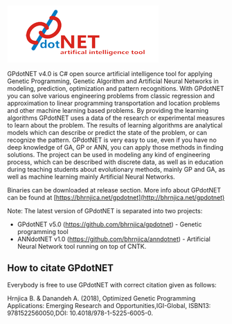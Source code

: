 ![alt text][logo]

[logo]: https://github.com/bhrnjica/gpdotnetv4/blob/master/GPdotNET.App/Resources/gpLogo_350x134pix.png "GPdotNET v4.0"

GPdotNET v4.0 is C# open source artificial intelligence tool for applying Genetic Programming, Genetic Algorithm and Artificial Neural Networks in modeling, prediction, optimization and pattern recognitions. With GPdotNET you can solve various engineering problems from classic regression and approximation to linear programming transportation and location problems and other machine learning based problems. By providing the learning algorithms GPdotNET uses a data of the research or experimental measures to learn about the problem. The results of learning algorithms are analytical models which can describe or predict the state of the problem, or can recognize the pattern. GPdotNET is very easy to use, even if you have no deep knowledge of GA, GP or ANN, you can apply those methods in finding solutions. The project can be used in modeling any kind of engineering process, which can be described with discrete data, as well as in education during teaching students about evolutionary methods, mainly GP and GA, as well as machine learning mainly Artificial Neural Networks.

Binaries can be downloaded  at release section.
More info about GPdotNET can be found at  [https://bhrnjica.net/gpdotnet](http://bhrnjica.net/gpdotnet)

Note: The latest version of GPdotNET is separated into two projects:
- GPdotNET v5.0 (https://github.com/bhrnjica/gpdotnet) - Genetic programming tool
- ANNdotNET v1.0 (https://github.com/bhrnjica/anndotnet) - Artificial Neural Network tool running on top of CNTK. 

How to citate GPdotNET
------------------------------------------
Everybody is free to use GPdotNET with correct citation given as follows:

Hrnjica B. & Danandeh A. (2018), Optimized Genetic Programming Applications: Emerging Research and Opportunities,IGI-Global, ISBN13: 9781522560050,DOI: 10.4018/978-1-5225-6005-0.

